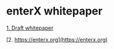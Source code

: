 # enterX whitepaper

[1. Draft whitepaper](https://github.com/enterx-labs/whitepaper/blob/main/enterX_whitepaper_draft_13JAN2022.pdf)

[2. https://enterx.org](https://enterx.org)
